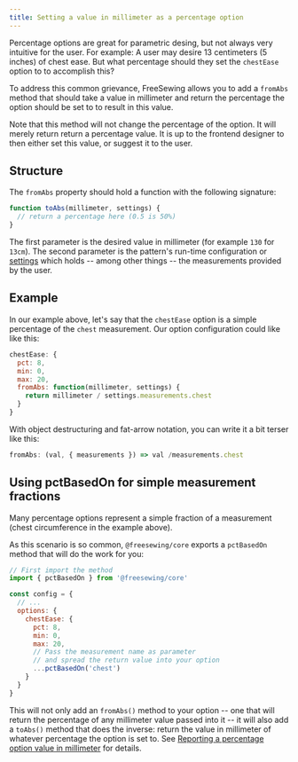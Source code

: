```yaml
---
title: Setting a value in millimeter as a percentage option
---
```


Percentage options are great for parametric desing, but not always
very intuitive for the user. For example: A user may desire 13 
centimeters (5 inches) of chest ease. But what percentage should
they set the `chestEase` option to to accomplish this?

To address this common grievance, FreeSewing allows you to add a
`fromAbs` method that should take a value in millimeter and
return the percentage the option should be set to to result in this
value.

<Note>

Note that this method will not change the percentage of the option.
It will merely return return a percentage value. It is up to the 
frontend designer to then either set this value, or suggest it to
the user.

</Note>

## Structure

The `fromAbs` property should hold a function with the following 
signature:

```js
function toAbs(millimeter, settings) {
  // return a percentage here (0.5 is 50%)
}
```

The first parameter is the desired value in millimeter (for example
`130` for `13cm`).
The second parameter is the pattern's run-time configuration 
or [settings](/reference/api/settings) which holds -- among other things -- the
measurements provided by the user.


## Example

In our example above, let's say that the `chestEase` option is
a simple percentage of the `chest` measurement. Our option
configuration could like like this:

```js
chestEase: {
  pct: 8,
  min: 0,
  max: 20,
  fromAbs: function(millimeter, settings) {
    return millimeter / settings.measurements.chest
  }
}
```

With object destructuring and fat-arrow notation, 
you can write it a bit terser like this:

```js
fromAbs: (val, { measurements }) => val /measurements.chest
```

## Using pctBasedOn for simple measurement fractions

Many percentage options represent a simple fraction of a measurement 
(chest circumference in the example above).

As this scenario is so common, `@freesewing/core` exports a `pctBasedOn` method 
that will do the work for you:

```js
// First import the method
import { pctBasedOn } from '@freesewing/core'

const config = {
  // ...
  options: {
    chestEase: {
      pct: 8,
      min: 0,
      max: 20,
      // Pass the measurement name as parameter
      // and spread the return value into your option
      ...pctBasedOn('chest')
    }
  }
}
```

This will not only add an `fromAbs()` method to your option -- 
one that will return the percentage of any millimeter value passed into it --
it will also add a `toAbs()` method that does the inverse: return the 
value in millimeter of whatever percentage the option is set to.
See [Reporting a percentage option value in 
millimeter](/reference/api/config/options/pct/toabs) for details.

